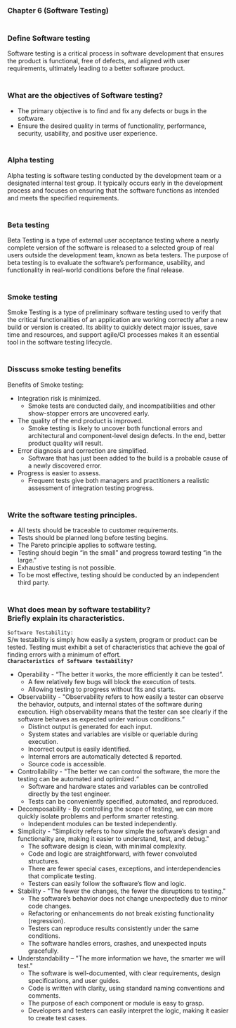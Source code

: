 ### Chapter 6 (Software Testing)

### **<br/>Define Software testing**
Software testing is a critical process in software development that ensures the product is functional, free of defects, and aligned with user requirements, ultimately leading to a better software product.

### **<br/>What are the objectives of Software testing?**
  - The primary objective is to find and fix any defects or bugs in the software.
  - Ensure the desired quality in terms of functionality, performance, security, usability, and positive user experience.

### **<br/>Alpha testing**
Alpha testing is software testing conducted by the development team or a designated internal test group. It typically occurs early in the development process and focuses on ensuring that the software functions as intended and meets the specified requirements.

### **<br/>Beta testing**
Beta Testing is a type of external user acceptance testing where a nearly complete version of the software is released to a selected group of real users outside the development team, known as beta testers. The purpose of beta testing is to evaluate the software’s performance, usability, and functionality in real-world conditions before the final release.


### **<br/>Smoke testing**
Smoke Testing is a type of preliminary software testing used to verify that the critical functionalities of an application are working correctly after a new build or version is created. Its ability to quickly detect major issues, save time and resources, and support agile/CI processes makes it an essential tool in the software testing lifecycle.

### **<br/>Disscuss smoke testing benefits**
Benefits of Smoke testing:<br/>
  - Integration risk is minimized.
      - Smoke tests are conducted daily, and incompatibilities and other show-stopper errors are uncovered early.
  - The quality of the end product is improved.
      - Smoke testing is likely to uncover both functional errors and architectural and component-level design defects. In the end, better product quality will result.
  - Error diagnosis and correction are simplified.
      - Software that has just been added to the build is a probable cause of a newly discovered error.
  - Progress is easier to assess.
      - Frequent tests give both managers and practitioners a realistic assessment of integration testing progress.


### **<br/>Write the software testing principles.**
  - All tests should be traceable to customer requirements.
  - Tests should be planned long before testing begins.
  - The Pareto principle applies to software testing.
  - Testing should begin “in the small” and progress toward testing “in the large.”
  - Exhaustive testing is not possible.
  - To be most effective, testing should be conducted by an independent third party.

### **<br/>What does mean by software testability?<br/>Briefly explain its characteristics.**
`Software Testability: `<br/> 
S/w testability is simply how easily a system, program or product can be tested. Testing must exhibit a set of characteristics that achieve the goal of finding errors with a minimum of effort.<br/>
**`Characteristics of Software testability?`**
  - Operability  - “The better it works, the more efficiently it can be tested”.
      - A few relatively few bugs will block the execution of tests.
      - Allowing testing to progress without fits and starts.
  - Observability -  "Observability refers to how easily a tester can observe the behavior, outputs, and internal states of the software during execution. High observability means that the tester can see clearly if the software behaves as expected under various conditions.“
      - Distinct output is generated for each input.
      - System states and variables are visible or queriable during execution.
      - Incorrect output is easily identified.
      - Internal errors are automatically detected & reported.
      - Source code is accessible.
  - Controllability - "The better we can control the software, the more the testing can be automated and optimized.“
      - Software and hardware states and variables can be controlled directly by the test engineer.
      - Tests can be conveniently specified, automated, and reproduced.
  - Decomposability - By controlling the scope of testing, we can more quickly isolate problems and perform smarter retesting.
      - Independent modules can be tested independently.
  - Simplicity - "Simplicity refers to how simple the software’s design and functionality are, making it easier to understand, test, and debug."
      - The software design is clean, with minimal complexity.
      - Code and logic are straightforward, with fewer convoluted structures.
      - There are fewer special cases, exceptions, and interdependencies that complicate testing.
      - Testers can easily follow the software’s flow and logic.
  - Stability - "The fewer the changes, the fewer the disruptions to testing."
      - The software’s behavior does not change unexpectedly due to minor code changes.
      - Refactoring or enhancements do not break existing functionality (regression).
      - Testers can reproduce results consistently under the same conditions.
      - The software handles errors, crashes, and unexpected inputs gracefully.
  - Understandability –  "The more information we have, the smarter we will test."
      - The software is well-documented, with clear requirements, design specifications, and user guides.
      - Code is written with clarity, using standard naming conventions and comments.
      - The purpose of each component or module is easy to grasp.
      - Developers and testers can easily interpret the logic, making it easier to create test cases.



